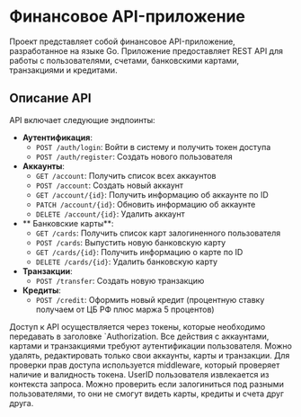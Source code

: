 # Финансовое API-приложение

Проект представляет собой финансовое API-приложение, разработанное на языке Go. Приложение предоставляет REST API для работы с пользователями, счетами, банковскими картами, транзакциями и кредитами.

## Описание API
API включает следующие эндпоинты:
- **Аутентификация**:
  - `POST /auth/login`: Войти в систему и получить токен доступа
  - `POST /auth/register`: Создать нового пользователя
- **Аккаунты**:
  - `GET /account`: Получить список всех аккаунтов
  - `POST /account`: Создать новый аккаунт
  - `GET /account/{id}`: Получить информацию об аккаунте по ID
  - `PATCH /account/{id}`: Обновить информацию об аккаунте
  - `DELETE /account/{id}`: Удалить аккаунт
- ** Банковские карты**: 
  - `GET /cards`: Получить список карт залогиненного пользователя
  - `POST /cards`: Выпустить новую банковскую карту
  - `GET /cards/{id}`: Получить информацию о карте по ID
  - `DELETE /cards/{id}`: Удалить банковскую карту
- **Транзакции**:
  - `POST /transfer`: Создать новую транзакцию
- **Кредиты**:
  - `POST /credit`: Оформить новый кредит (процентную ставку получаем от ЦБ РФ плюс маржа 5 процентов)

Доступ к API осуществляется через токены, которые необходимо передавать в заголовке `Authorization.
Все действия с аккаунтами, картами и транзакциями требуют аутентификации пользователя. Можно удалять, редактировать только свои аккаунты, карты и транзакции.
Для проверки прав доступа используется middleware, который проверяет наличие и валидность токена. UserID пользователя извлекается из контекста запроса. Можно проверить если залогиниться под разными пользователями, 
то они не смогут видеть карты, кредиты и счета друг друга.
